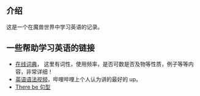 ## 介绍

这是一个在魔兽世界中学习英语的记录。



## 一些帮助学习英语的链接

- [在线词典](https://www.ldoceonline.com/spellcheck/english/)， 这里有词性，使用频率，是否可数是否及物等性质，例子等等内容，非常详细！
- [英语语法视频](https://www.bilibili.com/video/BV1r54y1m7gd)，哔哩哔哩上个人认为讲的最好的 up。
- [There be 句型](https://www.bilibili.com/video/BV1c441187kb)